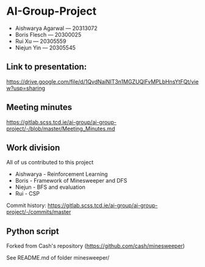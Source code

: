 # AI-Group-Project
* Aishwarya Agarwal — 20313072
* Boris Flesch — 20300025
* Rui Xu — 20305559
* Niejun Yin — 20305545


## Link to presentation:
https://drive.google.com/file/d/1QvdNaiNIT3n1MGZUQlFvMPLbHnsYtFQt/view?usp=sharing

## Meeting minutes
https://gitlab.scss.tcd.ie/ai-group/ai-group-project/-/blob/master/Meeting_Minutes.md

## Work division
All of us contributed to this project 
* Aishwarya - Reinforcement Learning
* Boris - Framework of Minesweeper and DFS
* Niejun - BFS and evaluation
* Rui - CSP

Commit history: https://gitlab.scss.tcd.ie/ai-group/ai-group-project/-/commits/master

## Python script

Forked from Cash's repository (https://github.com/cash/minesweeper)

See README.md of folder minesweeper/
